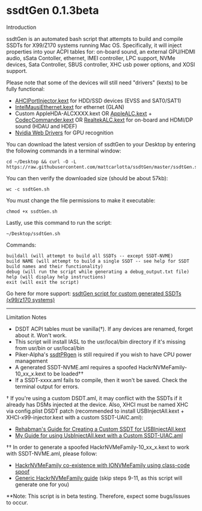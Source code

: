 # ssdtGen 0.1.3beta

Introduction

ssdtGen is an automated bash script that attempts to build and compile SSDTs for X99/Z170 systems running Mac OS. Specifically, it will inject properties into your ACPI tables for: on-board sound, an external GPU/HDMI audio, sSata Contoller, ethernet, IMEI controller, LPC support, NVMe devices, Sata Controller, SBUS controller, XHC usb power options, and XOSI support.

Please note that some of the devices will still need "drivers" (kexts) to be fully functional:
* <a href="http://www.insanelymac.com/forum/files/file/436-ahciportinjectorkext/">AHCIPortInjector.kext</a> for HDD/SSD devices (EVSS and SAT0/SAT1)
* <a href="http://www.insanelymac.com/forum/topic/304235-intelmausiethernetkext-for-intel-onboard-lan/#entry2107186">IntelMausiEthernet.kext</a> for ethernet (GLAN)
* Custom AppleHDA-ALCXXXX.kext OR <a href="http://www.insanelymac.com/forum/topic/311293-applealc-%E2%80%94-dynamic-applehda-patching/#entry2221652">AppleALC.kext</a> + <a href="https://bitbucket.org/RehabMan/os-x-eapd-codec-commander">CodecCommander.kext</a> OR <a href="http://www.insanelymac.com/forum/topic/308387-el-capitan-realtek-alc-applehda-audio/#entry2172944">RealtekALC.kext</a> for on-board and HDMI/DP sound (HDAU and HDEF)
* <a href="http://www.insanelymac.com/forum/topic/312525-nvidia-web-driver-updates-for-macos-sierra-update-03272017/">Nvidia Web Drivers</a> for GPU recognition

You can download the latest version of ssdtGen to your Desktop by entering the following commands in a terminal window:
```
cd ~/Desktop && curl -O -L https://raw.githubusercontent.com/mattcarlotta/ssdtGen/master/ssdtGen.sh
```
You can then verify the downloaded size (should be about 57kb):
```
wc -c ssdtGen.sh
```
You must change the file permissions to make it executable:
```
chmod +x ssdtGen.sh
```
Lastly, use this command to run the script:
```
~/Desktop/ssdtGen.sh
```

Commands:
```
buildall (will attempt to build all SSDTs -- except SSDT-NVME)
build NAME (will attempt to build a single SSDT -- see help for SSDT build names and their functionality)
debug (will run the script while generating a debug_output.txt file)
help (will display help instructions)
exit (will exit the script)
```

Go here for more support: <a href="http://www.insanelymac.com/forum/topic/322811-ssdtgen-script-for-custom-generated-ssdts-x99z170-systems/#entry2403977">ssdtGen script for custom generated SSDTs (x99/z170 systems)</a>

--------------------------------------------------------------------------------------------------------------

Limitation Notes

* DSDT ACPI tables must be vanilla(†). If any devices are renamed, forget about it. Won't work.
* This script will install IASL to the usr/local/bin directory if it's missing from usr/bin or usr/local/bin
* Piker-Alpha's <a href="https://github.com/Piker-Alpha/ssdtPRGen.sh">ssdtPRgen</a> is still required if you wish to have CPU power management
* A generated SSDT-NVME.aml requires a spoofed HackrNVMeFamily-10_xx_x.kext to be loaded††
* If a SSDT-xxxx.aml fails to compile, then it won't be saved. Check the terminal output for errors.

† If you're using a custom DSDT.aml, it may conflict with the SSDTs if it already has DSMs injected at the device. Also, XHCI must be named XHC via config.plist DSDT patch (recommended to install USBInjectAll.kext + XHCI-x99-injector.kext with a custom SSDT-UAIC.aml):
- <a href="https://www.tonymacx86.com/threads/guide-creating-a-custom-ssdt-for-usbinjectall-kext.211311/">Rehabman's Guide for Creating a Custom SSDT for USBInjectAll.kext</a>
- <a href="http://www.insanelymac.com/forum/topic/313296-guide-mac-osx-1012-with-x99-broadwell-e-family-and-haswell-e-family/page-53#entry2354822"> My Guide for using UsbInjectAll.kext with a Custom SSDT-UIAC.aml</a>

†† In order to generate a spoofed HackrNVMeFamily-10_xx_x.kext to work with SSDT-NVME.aml, please follow:
* <a href="https://www.tonymacx86.com/threads/guide-hackrnvmefamily-co-existence-with-ionvmefamily-using-class-code-spoof.210316/">HackrNVMeFamily co-existence with IONVMeFamily using class-code spoof<a/>
* <a href="http://www.insanelymac.com/forum/topic/312803-patch-for-using-nvme-under-macos-sierra-is-ready/page-37#entry2343228">Generic HackrNVMeFamily guide<a/> (skip steps 9-11, as this script will generate one for you)

**Note: This script is in beta testing. Therefore, expect some bugs/issues to occur.
